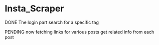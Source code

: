 # Insta_Scraper
DONE
The login part
search for a specific tag

PENDING
now fetching links for various posts
get related info from each post
